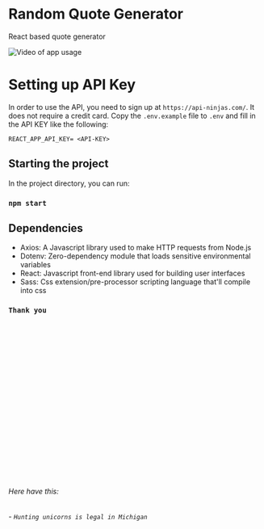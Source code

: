 # Random Quote Generator

React based quote generator

![Video of app usage]()

# Setting up API Key 

In order to use the API, you need to sign up at `https://api-ninjas.com/`. It does not require a credit card. 
Copy the `.env.example` file to `.env` and fill in the API KEY like the following:

```
REACT_APP_API_KEY= <API-KEY>
```

## Starting the project

In the project directory, you can run:

### `npm start`

## Dependencies

 - Axios: A Javascript library used to make HTTP requests from Node.js   
 - Dotenv: Zero-dependency module that loads sensitive environmental variables
 - React: Javascript front-end library used for building user interfaces 
 - Sass: Css extension/pre-processor scripting language that'll compile into css

### `Thank you`























<br>
<br>
<br>
<br>
<br>
<br>
<br>
<br>
<br>
<br>
<br>
<br>
<br>
<br>
<br>
<br>
<br>
<br>


###### Here have this:
###### - `Hunting unicorns is legal in Michigan`